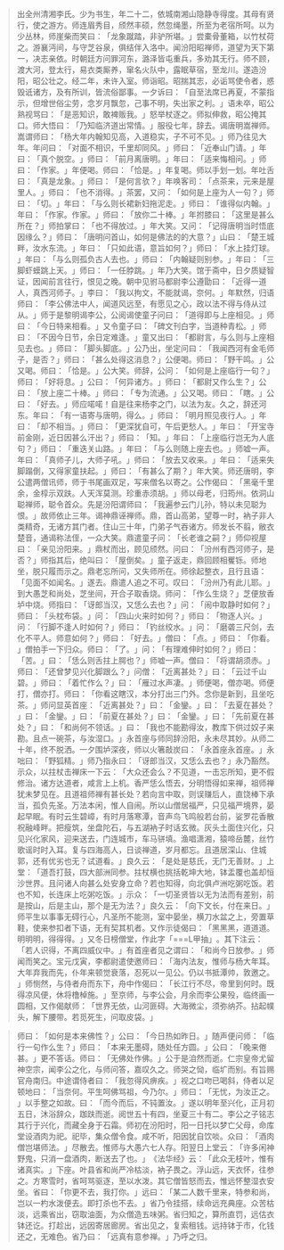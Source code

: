 > 出全州清湘李氏。少为书生，年二十二，依城南湘山隐静寺得度。其母有贤行，使之游方。师连眉秀目，颀然丰硕，然忽绳墨，所至为老宿所呵。以为少丛林，师崖柴而笑曰：​「龙象蹴踏，非驴所堪。​」尝橐骨董箱，以竹杖荷之。游襄沔间，与守芝谷泉，俱结伴入洛中。闻汾阳昭禅师，道望为天下第一，决志亲依。时朝廷方问罪河东，潞泽皆屯重兵，多劝其无行。师不顾，渡大河，登太行，易衣类厮养，窜名火队中，露眠草宿，至龙川。遂造汾阳，昭公壮之。经二年，未许入室。师诣昭。昭揣其志，必诟骂使令者，惑毁诋诸方，及有所训，皆流俗鄙事。一夕诉曰：​「自至法席已再夏，不蒙指示，但增世俗尘劳，念岁月飘忽，己事不明，失出家之利。​」语未卒，昭公熟视骂曰：​「是恶知识，敢裨贩我。​」怒举杖逐之。师拟伸救，昭公掩其口。师大悟曰：​「乃知临济道出常情。​」服役七年，辞去。谒唐明嵩禅师。嵩谓师曰：​「杨大年内翰知见高，入道稳实，子不可不见。​」师乃往见大年。年问曰：​「对面不相识，千里却同风。​」师曰：​「近奉山门请。​」年曰：​「真个脱空。​」师曰：​「前月离唐明。​」年曰：​「适来悔相问。​」师曰：​「作家。​」年便喝。师曰：​「恰是。​」年复喝。师以手划一划。年吐舌曰：​「真是龙象。​」师曰：​「是何言欤？​」年唤客司：​「点茶来，元来是屋里人。​」师曰：​「也不消得。​」茶罢，又问：​「如何是上座为人一句？​」师曰：​「切。​」年曰：​「与么则长裙新妇拖泥走。​」师曰：​「谁得似内翰。​」年曰：​「作家。作家。​」师曰：​「放你二十棒。​」年拊膝曰：​「这里是甚么所在？​」师拍掌曰：​「也不得放过。​」年大笑。又问：​「记得唐明当时悟底因缘么？​」师曰：​「唐明问首山，如何是佛法的的大意？​」山曰：​「楚王城畔，汝水东流。​」年曰：​「只如此语，意旨如何？​」师曰：​「水上挂灯球。​」年曰：​「与么则孤负古人去也。​」师曰：​「内翰疑则别参。​」年曰：​「三脚虾蟆跳上天。​」师曰：​「一任脖跳。​」年乃大笑。馆于斋中，日夕质疑智证，因闻前言往行，恨见之晚。朝中见驸马都尉李公遵勖曰：​「近得一道人，真西河师子。​」李曰：​「我以拘文，不能就谒，奈何。​」年默然，归语师曰：​「李公佛法中人，闻道风远至，有愿见之心，政以法不得与侍从过从。​」师于是黎明谒李公，公阅谒使童子问曰：​「道得即与上座相见。​」师曰：​「今日特来相看。​」又令童子曰：​「碑文刊白字，当道种青松。​」师曰：​「不因今日节，余日定难逢。​」童又出曰：​「都尉言，与么则与上座相见去也。​」师曰：​「脚头脚底。​」公乃出，坐定问曰：​「我闻西河有金毛师子，是否？​」师曰：​「甚么处得这消息？​」公便喝。师曰：​「野干鸣。​」公又喝。师曰：​「恰是。​」公大笑。师辞，公问：​「如何是上座临行一句？​」师曰：​「好将息。​」公曰：​「何异诸方。​」师曰：​「都尉又作么生？​」公曰：​「放上座二十棒。​」师曰：​「专为流通。​」公又喝。师曰：​「瞎。​」公曰：​「好去。​」师应喏喏！自是往来杨李之门，以法为友。久之，辞还河东。年曰：​「有一语寄与唐明，得么。​」师曰：​「明月照见夜行人。​」年曰：​「却不相当。​」师曰：​「更深犹自可，午后更愁人。​」年曰：​「开宝寺前金刚，近日因甚么汗出？​」师曰：​「知。​」年曰：​「上座临行岂无为人底句？​」师曰：​「重迭关山路。​」年曰：​「与么则随上座去也。​」师嘘一声。年曰：​「真师子儿，大师子吼。​」师曰：​「放去又收来。​」年曰：​「适来失脚蹋倒，又得家童扶起。​」师曰：​「有甚么了期？​」年大笑。师还唐明，李公遣两僧讯师，师于书尾画双足，写来僧名以寄之。公作偈曰：​「黑毫千里余，金椁示双趺。人天浑莫测。珍重赤须胡。​」师以母老，归筠州。依洞山聪禅师，聪令首众。先是汾阳谓师曰：​「我遍参云门儿孙，特以未见聪为恨。​」故师依止三年。谒神鼎诬禅师。鼎，首山高弟，望尊一时，衲子非人类精奇，无诸方其门者。住山三十年，门弟子气吞诸方。师发长不翦，敝衣楚音，通谒称法侄，一众大笑。鼎遣童子问：​「长老谁之嗣？​」师仰视屋曰：​「亲见汾阳来。​」鼎杖而出，顾见颀然。问曰：​「汾州有西河师子，是否？​」师指其后，绝叫曰：​「屋倒矣。​」童子返走，鼎回顾相矍铄。师地坐，脱只履而示之。鼎老忘所问，又失师所在。师徐起整衣，且行且语：​「见面不如闻名。​」遂去。鼎遣人追之不可。叹曰：​「汾州乃有此儿耶。​」到大愚芝和尚处，芝坐间，开合子取香烧。师问：​「作么生烧？​」芝便放香垆中烧。师指曰：​「讶郎当汉，又恁么去也？​」问：​「闹中取静时如何？​」师曰：​「头枕布袋。​」问：​「四山火来时如何？​」师曰：​「物逐人兴。​」问：​「行脚不逢人时如何？​」师曰：​「钓丝绞水。​」问：​「磨砻三尺剑，去化不平人。师意如何？​」师曰：​「好去。​」僧曰：​「点。​」师曰：​「你看。​」僧拍手一下归众。师曰：​「了。​」问：​「有理难伸时如何？​」师曰：​「苦。​」曰：​「恁么则舌拄上腭也？​」师嘘一声。僧曰：​「将谓胡须赤。​」师曰：​「还曾梦见兴化脚跟么？​」问僧：​「近离甚处？​」曰：​「云过千山碧。​」师曰：​「着忙作么？​」曰：​「雁过水声凄。​」师便喝，僧亦喝。师便打，僧亦打。师曰：​「你看这瞎汉，本分打出三门外。念你是新到，且坐吃茶。​」师问显英首座：​「近离甚处？​」曰：​「金鑾。​」曰：​「去夏在甚处？​」曰：​「金鑾。​」曰：​「前夏在甚处？​」曰：​「金鑾。​」曰：​「先前夏在甚处？​」曰：​「和尚何不领话。​」曰：​「我也不能勘得汝，教库下供过奴子来勘。且点一碗茶，与汝湿口。​」永首座与师同辞汾阳，永未尽其妙。从师二十年，终不脱洒。一夕围垆深夜，师以火箸敲炭曰：​「永首座永首座。​」永咄曰：​「野狐精。​」师乃指永曰：​「讶郎当汉，又恁么去也？​」永乃豁然。示众，以拄杖击禅床一下云：​「大众还会么？不见道，一击忘所知，更不假修治。诸方达道者，咸言上上机。香严恁么悟去，分明悟得如来禅，祖师禅犹未梦见在。且道祖师禅有甚长处？若向言中取，则误赚后人，直饶棒下承当，孤负先圣。万法本闲，惟人自闹。所以山僧居福严，只见福严境界，晏起早眠。有时云生碧嶂，有时月落寒潭，音声鸟飞鸣般若台前，娑罗花香散祝融峰畔。把瘦筑，坐盘陀石，与五湖衲子时话玄微。灰头土面住兴化，只见兴化家风，迎来送去，门连城市，车马骈填。渔唱潇湘，猿啼岳麓，丝竹歌谣时时入耳。复与四海高人，日谈禅道，岁月都忘。且道居深山、住城郭，还有优劣也无？试道看。​」良久云：​「是处是慈氏，无门无善财。​」上堂：​「道吾打鼓，四大部洲同参。拄杖横也挑括乾坤大地，钵盂覆也盖却恒沙世界。且问诸人向甚么处安身立命？若也知得，向北俱卢洲吃粥吃饭。若也不知，长连床上吃粥吃饭。​」示众：​「一切圣贤皆以无为法而有差别，前是按山，后是主山，那个是无为法？​」良久云：​「向下文长，付在来日。​」师平生以事事无碍行心，凡圣所不能测，室中晏坐，横刀水盆之上，旁置草鞋，使来参扣者下语，无有契其机者。又作示徒偈曰：​「黑黑黑，道道道。明明明，得得得。​」又冬日榜僧堂，作此字「===L甲抽」​。其下注云：​「若人识得，不离四威仪中。​」有首座者见之谓曰：​「和尚今日放参。​」师闻而笑之。宝元戊寅，李都尉遣使邀师曰：​「海内法友，惟师与杨大年耳。大年弃我而先，仆年来顿觉衰落，忍死以一见公。仍以书抵潭帅，敦邀之。​」师恻然，与侍者舟而东下，舟中作偈曰：​「长江行不尽，帝里到何时。既得凉风便，休将橹棹施。​」至京师，与李公会，月余而李公果殁，临终画一圆相，又作偈献师：​「世界无依，山河匪碍。大海微尘，须弥纳芥。拈起幞头，解下腰带。若觅死生，问取皮袋。​」

> 师曰：​「如何是本来佛性？​」公曰：​「今日热如昨日。​」随声便问师：​「临行一句作么生？​」师曰：​「本来无墨碍，随处任方圆。​」公曰：​「晚来倦甚。​」更不答话。师曰：​「无佛处作佛。​」公于是洎然而逝。仁宗皇帝尤留神空宗，闻李公之化，与师问答，嘉叹久之。师哭之恸，临圹而别。有旨赐官舟南归。中途谓侍者曰：​「我忽得风痹疾。​」视之口吻已喝斜，侍者以足顿地曰：​「当奈何。平生呵佛骂祖，今乃尔。​」师曰：​「无忧，为汝正之。​」以手整之如故。曰：​「而今而后，不钝置汝。​」遂以明年至兴化，正月初五日，沐浴辞众，跏趺而逝。阅世五十有四，坐夏三十有二。李公之子铭志其行于兴化，而藏全身于石霜。师初在汾阳时，阳一日托以梦亡父母，命库堂设酒肉为祀。祀毕，集众僧令食。咸不听，阳因犹自饮啖。众曰：​「酒肉僧岂堪师法。​」尽散去。惟师与大愚六七人存。阳翌日上堂云：​「许多闲神野鬼，只消一盘酒肉，断送去了也。​」​《法华经》云：​「此众无枝叶，惟有诸真实。​」下座。叶县省和尚严冷枯淡，衲子畏之。浮山远，天衣怀，往参之。方寒雪时，省呵骂驱逐，至以水泼。其它僧皆怒而去，惟远怀整湿衣安坐。省曰：​「你更不去，我打你。​」远曰：​「某二人数千里来，特参和尚，岂以一杓水泼便去。即打杀也不去。​」省乃令挂搭，续命远充典座。众苦枯淡，远乘省出，窃取油面，为众僧造五味粥。省归知之，算所直罚，远估衣钵还讫。打趁出，远因寄居廊房。省出见之，复索租钱。远持钵于市，化钱还之，无难色。省乃曰：​「远真有意参禅。​」乃呼之归。


